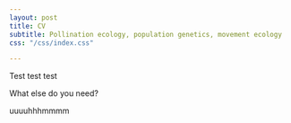 ```yaml
---
layout: post
title: CV
subtitle: Pollination ecology, population genetics, movement ecology
css: "/css/index.css"

---
```


Test test test

What else do you need?

uuuuhhhmmmm

